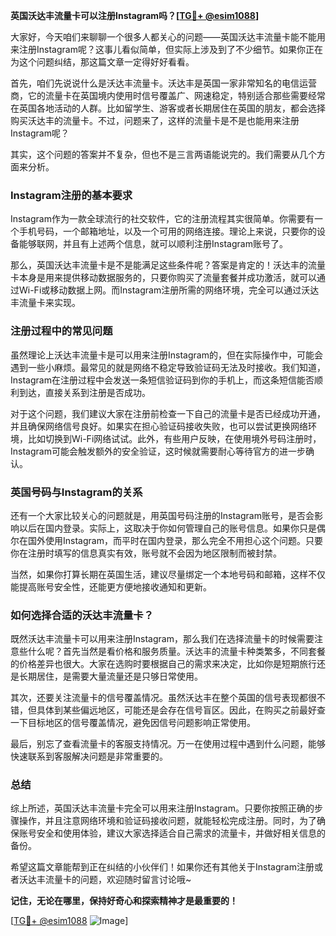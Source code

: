 **英国沃达丰流量卡可以注册Instagram吗？[[TG💪+ @esim1088](https://t.me/s/esim1088)]**

大家好，今天咱们来聊聊一个很多人都关心的问题——英国沃达丰流量卡能不能用来注册Instagram呢？这事儿看似简单，但实际上涉及到了不少细节。如果你正在为这个问题纠结，那这篇文章一定得好好看看。

首先，咱们先说说什么是沃达丰流量卡。沃达丰是英国一家非常知名的电信运营商，它的流量卡在英国境内使用时信号覆盖广、网速稳定，特别适合那些需要经常在英国各地活动的人群。比如留学生、游客或者长期居住在英国的朋友，都会选择购买沃达丰的流量卡。不过，问题来了，这样的流量卡是不是也能用来注册Instagram呢？

其实，这个问题的答案并不复杂，但也不是三言两语能说完的。我们需要从几个方面来分析。

### Instagram注册的基本要求

Instagram作为一款全球流行的社交软件，它的注册流程其实很简单。你需要有一个手机号码，一个邮箱地址，以及一个可用的网络连接。理论上来说，只要你的设备能够联网，并且有上述两个信息，就可以顺利注册Instagram账号了。

那么，英国沃达丰流量卡是不是能满足这些条件呢？答案是肯定的！沃达丰的流量卡本身是用来提供移动数据服务的，只要你购买了流量套餐并成功激活，就可以通过Wi-Fi或移动数据上网。而Instagram注册所需的网络环境，完全可以通过沃达丰流量卡来实现。

### 注册过程中的常见问题

虽然理论上沃达丰流量卡是可以用来注册Instagram的，但在实际操作中，可能会遇到一些小麻烦。最常见的就是网络不稳定导致验证码无法及时接收。我们知道，Instagram在注册过程中会发送一条短信验证码到你的手机上，而这条短信能否顺利到达，直接关系到注册是否成功。

对于这个问题，我们建议大家在注册前检查一下自己的流量卡是否已经成功开通，并且确保网络信号良好。如果实在担心验证码接收失败，也可以尝试更换网络环境，比如切换到Wi-Fi网络试试。此外，有些用户反映，在使用境外号码注册时，Instagram可能会触发额外的安全验证，这时候就需要耐心等待官方的进一步确认。

### 英国号码与Instagram的关系

还有一个大家比较关心的问题就是，用英国号码注册的Instagram账号，是否会影响以后在国内登录。实际上，这取决于你如何管理自己的账号信息。如果你只是偶尔在国外使用Instagram，而平时在国内登录，那么完全不用担心这个问题。只要你在注册时填写的信息真实有效，账号就不会因为地区限制而被封禁。

当然，如果你打算长期在英国生活，建议尽量绑定一个本地号码和邮箱，这样不仅能提高账号安全性，还能更方便地接收通知和更新。

### 如何选择合适的沃达丰流量卡？

既然沃达丰流量卡可以用来注册Instagram，那么我们在选择流量卡的时候需要注意些什么呢？首先当然是看价格和服务质量。沃达丰的流量卡种类繁多，不同套餐的价格差异也很大。大家在选购时要根据自己的需求来决定，比如你是短期旅行还是长期居住，是需要大量流量还是只够日常使用。

其次，还要关注流量卡的信号覆盖情况。虽然沃达丰在整个英国的信号表现都很不错，但具体到某些偏远地区，可能还是会存在信号盲区。因此，在购买之前最好查一下目标地区的信号覆盖情况，避免因信号问题影响正常使用。

最后，别忘了查看流量卡的客服支持情况。万一在使用过程中遇到什么问题，能够快速联系到客服解决问题是非常重要的。

### 总结

综上所述，英国沃达丰流量卡完全可以用来注册Instagram。只要你按照正确的步骤操作，并且注意网络环境和验证码接收问题，就能轻松完成注册。同时，为了确保账号安全和使用体验，建议大家选择适合自己需求的流量卡，并做好相关信息的备份。

希望这篇文章能帮到正在纠结的小伙伴们！如果你还有其他关于Instagram注册或者沃达丰流量卡的问题，欢迎随时留言讨论哦~ 

**记住，无论在哪里，保持好奇心和探索精神才是最重要的！**

[[TG💪+ @esim1088](https://t.me/s/esim1088) ![Image](https://i.postimg.cc/4NQfJmqS/Snipaste-2025-05-13-00-14-12.png)]
